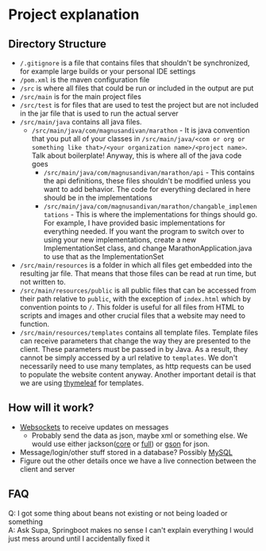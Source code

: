 # Project explanation

## Directory Structure

* `/.gitignore` is a file that contains files that shouldn't be synchronized, for example large builds or your personal IDE settings
* `/pom.xml` is the maven configuration file
* `/src` is where all files that could be run or included in the output are put
* `/src/main` is for the main project files
* `/src/test` is for files that are used to test the project but are not included in the jar file that is used to run the actual server
* `/src/main/java` contains all java files. 
  * `/src/main/java/com/magnusandivan/marathon` - It is java convention that you put all of your classes in `/src/main/java/<com or org or something like that>/<your organization name>/<project name>`. Talk about boilerplate! Anyway, this is where all of the java code goes
    * `/src/main/java/com/magnusandivan/marathon/api` - This contains the api definitions, these files shouldn't be modified unless you want to add behavior. The code for everything declared in here should be in the implementations
    * `/src/main/java/com/magnusandivan/marathon/changable_implementations` - This is where the implementations for things should go. For example, I have provided basic implementations for everything needed. If you want the program to switch over to using your new implementations, create a new ImplementationSet class, and change MarathonApplication.java to use that as the ImplementationSet
* `/src/main/resources` is a folder in which all files get embedded into the resulting jar file. That means that those files can be read at run time, but not written to.
* `/src/main/resources/public` is all public files that can be accessed from their path relative to `public`, with the exception of `index.html` which by convention points to `/`. This folder is useful for all files from HTML to scripts and images and other crucial files that a website may need to function.
* `/src/main/resources/templates` contains all template files. Template files can receive parameters that change the way they are presented to the client. These parameters must be passed in by Java. As a result, they cannot be simply accessed by a url relative to `templates`. We don't necessarily need to use many templates, as http requests can be used to populate the website content anyway. Another important detail is that we are using [thymeleaf](https://www.baeldung.com/thymeleaf-in-spring-mvc) for templates.

## How will it work?

* [Websockets](https://spring.io/guides/gs/messaging-stomp-websocket) to receive updates on messages
  * Probably send the data as json, maybe xml or something else. We would use either jackson([core](https://mvnrepository.com/artifact/com.fasterxml.jackson.core/jackson-core) or [full](https://mvnrepository.com/artifact/com.fasterxml.jackson.core/jackson-databind)) or [gson](https://mvnrepository.com/artifact/com.google.code.gson/gson) for json.
* Message/login/other stuff stored in a database? Possibly [MySQL](https://spring.io/guides/gs/accessing-data-mysql)
* Figure out the other details once we have a live connection between the client and server

## FAQ
Q: I got some thing about beans not existing or not being loaded or something\
A: Ask Supa, Springboot makes no sense I can't explain everything I would just mess around until I accidentally fixed it